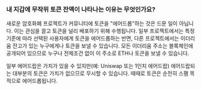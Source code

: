 ### 내 지갑에 무작위 토큰 잔액이 나타나는 이유는 무엇인가요?

새로운 암호화폐 프로젝트가 커뮤니티에 토큰을 "에어드롭"하는 것은 드문 일이 아닙니다. 이는 관심을 끌고 토큰을 널리 배포하기 위해 수행됩니다. 일부 프로젝트에서는 특정 기준에 따라 선택된 사용자에게 토큰을 에어드롭하는 반면, 다른 프로젝트에서는 이더리움 잔고가 있는 누구에게나 토큰을 보낼 수 있습니다. 모든 이더리움 주소는 블록체인에 공개되어 있으므로 누구나 전제조건 없이 이 주소로 ETH나 토큰을 보낼 수 있습니다.

일부 에어드랍은 가치가 있을 수 있지만(예: Uniswap 또는 1인치 에어드랍) 에어드랍되는 대부분의 토큰은 가치가 없으므로 무시할 수 있습니다. 때때로 토큰은 순전히 스팸 목적으로 에어드롭됩니다.